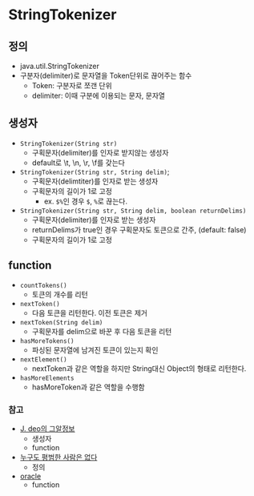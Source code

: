 # StringTokenizer
## 정의
 - java.util.StringTokenizer
 - 구분자(delimiter)로 문자열을 Token단위로 끊어주는 함수
 	 - Token: 구분자로 쪼갠 단위
 	 - delimiter: 이때 구분에 이용되는 문자, 문자열

## 생성자
 - `StringTokenizer(String str)`
 	 - 구획문자(delimiter)를 인자로 받지않는 생성자
 	 - default로 \t, \n, \r, \f를 갖는다
 - `StringTokenizer(String str, String delim)`;
 	 - 구획문자(delimtiter)를 인자로 받는 생성자
 	 - 구획문자의 길이가 1로 고정
 	 	 - ex. `$%`인 경우 `$`, `%`로 끊는다.
 - `StringTokenizer(String str, String delim, boolean returnDelims)`
 	 - 구획문자(delimiter)를 인자로 받는 생성자
 	 - returnDelims가 true인 경우 구획문자도 토큰으로 간주, (default: false)
 	 - 구획문자의 길이가 1로 고정

## function
 - `countTokens()`
 	 - 토큰의 개수를 리턴
 - `nextToken()`
 	 - 다음 토큰을 리턴한다. 이전 토큰은 제거
 - `nextToken(String delim)`
 	 - 구획문자를 delim으로 바꾼 후 다음 토큰을 리턴
 - `hasMoreTokens()`
 	 - 파싱된 문자열에 남겨진 토큰이 있는지 확인
 - `nextElement()`
 	 - nextToken과 같은 역할을 하지만 String대신 Object의 형태로 리턴한다.
 - `hasMoreElements`
 	 - hasMoreToken과 같은 역할을 수행함


### 참고
 - [J. deo의 그알정보](http://arer.tistory.com/48 "[JAVA 자바] StringTokenizer")
 	 - 생성자
 	 - function
 - [누구도 평범한 사람은 없다](http://lifeones.tistory.com/89 "StringTokenizer 클래스(문자열 파싱하기)")
 	 - 정의
 - [oracle](https://docs.oracle.com/javase/8/docs/api/index.html?java/util/StringTokenizer.html "StringTokenizer")
 	 - function